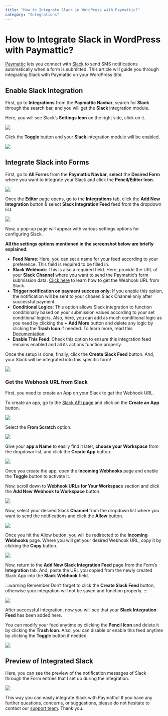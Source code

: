 ```yaml
---
title: "How to Integrate Slack in WordPress with Paymattic?"
category: "Integrations"
---
```


# How to Integrate Slack in WordPress with Paymattic?

[Paymattic](https://paymattic.com/) lets you connect with [Slack](https://www.slack.com/) to send SMS notifications automatically when a form is submitted. This article will guide you through integrating Slack with Paymattic on your WordPress Site.

## Enable Slack Integration 


First, go to **Integrations** from the **Paymattic Navbar**, search for **Slack** through the search bar, and you will get the **Slack** integration module.

Here, you will see Slack’s **Settings Icon** on the right side, click on it.

![](/images/integrations/how-to-integrate-slack-in-wordpress-with-paymattic/Slacks-Settings-Icon-scaled.webp)

Click the **Toggle** button and your **Slack** integration module will be enabled.

![](/images/integrations/how-to-integrate-slack-in-wordpress-with-paymattic/Enabled-Slack-Integration-module-scaled.webp)

## Integrate Slack into Forms


First, go to **All Forms** from the **Paymattic Navbar**, **select** the **Desired Form** where you want to integrate your Slack and click the **Pencil/Editor Icon.**

![](/images/integrations/how-to-integrate-slack-in-wordpress-with-paymattic/Open-desired-form-4-scaled.webp)

Once the **Editor** page opens, go to the **Integrations** tab, click the **Add New Integration** button &amp; select **Slack Integration Feed** feed from the dropdown list.

![](/images/integrations/how-to-integrate-slack-in-wordpress-with-paymattic/Add-new-integration-dropdown-slack-scaled.webp)

Now, a pop-up page will appear with various settings options for configuring Slack.

**All the settings options mentioned in the screenshot below are briefly explained:**

- **Feed** **Name**: Here, you can set a name for your feed according to your preference. This field is required to be filled in.
- **Slack Webhook**: This is also a required field. Here, provide the URL of your **Slack** **Channel** where you want to send the Paymattic’s form submission data. [Click here](https://paymattic.com/docs/how-to-integrate-slack-in-wordpress-with-paymattic/#2-toc-title) to learn how to get the Webhook URL from Slack.
- **Trigger notification on payment success only**: If you enable this option, the notification will be sent to your chosen Slack Channel only after successful payment.
- **Conditional Logics**: This option allows Slack integration to function conditionally based on your submission values according to your set conditional logic/s. Also, here, you can add as much conditional logic as you need by clicking the **+ Add More** button and delete any logic by clicking the **Trash Icon** if needed. To learn more, read this [Documentation](/how-to-use-conditional-logic-in-form-fields-with-paymattic).
- **Enable This Feed**: Check this option to ensure this integration feed remains enabled and all its actions function properly.

Once the setup is done, finally, click the **Create Slack Feed** button. And, your Slack will be integrated into this specific form!

![](/images/integrations/how-to-integrate-slack-in-wordpress-with-paymattic/Add-New-Slack-Integration-Feed-page.webp)

### Get the Webhook URL from Slack


First, you need to create an App on your Slack to get the Webhook URL.

To create an app, go to the [Slack API page](https://api.slack.com/apps?new_app=1) and click on the **Create an App** button.

![](/images/integrations/how-to-integrate-slack-in-wordpress-with-paymattic/Create-an-App-scaled.webp)

Select the **From Scratch** option.

![](/images/integrations/how-to-integrate-slack-in-wordpress-with-paymattic/From-scratch.webp)

Give your **app a Name** to easily find it later, **choose your Workspace** from the dropdown list, and click the **Create App** button.

![](/images/integrations/how-to-integrate-slack-in-wordpress-with-paymattic/App-name-workspace-Create-app.webp)

Once you create the app, open the **Incoming Webhooks** page and enable the **Toggle** button to activate it.

Now, scroll down to **Webhook URLs for Your Workspac**e section and click the **Add New Webhook to Workspace** button.

![](/images/integrations/how-to-integrate-slack-in-wordpress-with-paymattic/Add-ew-webhook-to-your-workspace-scaled.webp)

Now, select your desired Slack **Channel** from the dropdown list where you want to send the notifications and click the **Allow** button.

![](/images/integrations/how-to-integrate-slack-in-wordpress-with-paymattic/Select-for-a-channel.webp)

Once you hit the Allow button, you will be redirected to the **Incoming Webhooks** page.
Where you will get your desired Webhook URL, copy it by clicking the **Copy** button.

![](/images/integrations/how-to-integrate-slack-in-wordpress-with-paymattic/Copy-Webhook-URL-2.webp)

Now, return to the **Add New Slack Integration Feed** page from the Form’s **Integration** tab.
And, paste the URL you copied from the newly created Slack App into the **Slack** **Webhook** field.

:::warning Remember
Don’t forget to click the **Create Slack Feed** button, otherwise your integration will not be saved and function properly.
:::

![](/images/integrations/how-to-integrate-slack-in-wordpress-with-paymattic/Paste-the-Slack-Webhook-URL.webp)

After successful Integration, now you will see that your **Slack Integration Feed** has been added here.

You can modify your feed anytime by clicking the **Pencil Icon** and delete it by clicking the **Trash Icon**.
Also, you can disable or enable this feed anytime by clicking the **Toggl**e button if needed.

![](/images/integrations/how-to-integrate-slack-in-wordpress-with-paymattic/Added-slack-integration-feed-scaled.webp)

## Preview of Integrated Slack

Here, you can see the preview of the notification messages of Slack through the Form entries that I set up during the integration.

![](/images/integrations/how-to-integrate-slack-in-wordpress-with-paymattic/Preview-of-Slack.webp)

This way you can easily integrate Slack with Paymattic!
If you have any further questions, concerns, or suggestions, please do not hesitate to contact our [support team](https://wpmanageninja.com/support-tickets/). Thank you.
